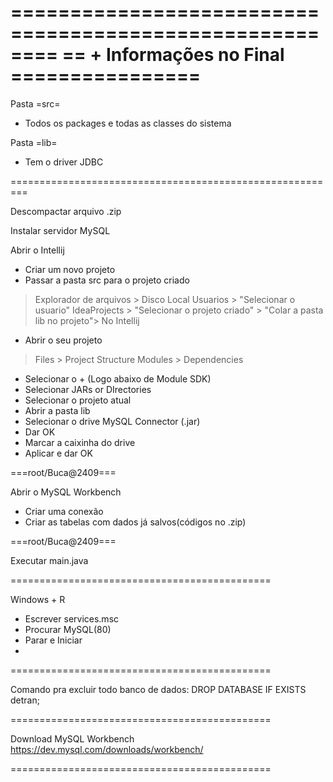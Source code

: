 ========================================================
== + Informações no Final ================
========================================================
Pasta =src=
- Todos os packages e todas as classes do sistema

Pasta =lib=
- Tem o driver JDBC

=========================================================

Descompactar arquivo .zip

Instalar servidor MySQL


Abrir o Intellij
- Criar um novo projeto
- Passar a pasta src para o projeto criado
> Explorador de arquivos > 
> Disco Local 
> Usuarios >
> "Selecionar o usuario" 
> IdeaProjects > 
> "Selecionar o projeto criado" > 
> "Colar a pasta lib no projeto">
No Intellij
- Abrir o seu projeto
> Files > Project Structure
> Modules > Dependencies
- Selecionar o + (Logo abaixo de Module SDK)
- Selecionar JARs or DIrectories
- Selecionar o projeto atual
- Abrir a pasta lib
- Selecionar o drive MySQL Connector (.jar)
- Dar OK
- Marcar a caixinha do drive
- Aplicar e dar OK

===root/Buca@2409===

Abrir o MySQL Workbench
- Criar uma conexão
- Criar as tabelas com dados já salvos(códigos no .zip)

===root/Buca@2409===

Executar main.java



=============================================

Windows + R
- Escrever services.msc
- Procurar MySQL(80)
- Parar e Iniciar
- 
=============================================

Comando pra excluir todo banco de dados:
DROP DATABASE IF EXISTS detran;

=============================================

Download MySQL Workbench
https://dev.mysql.com/downloads/workbench/

=============================================
